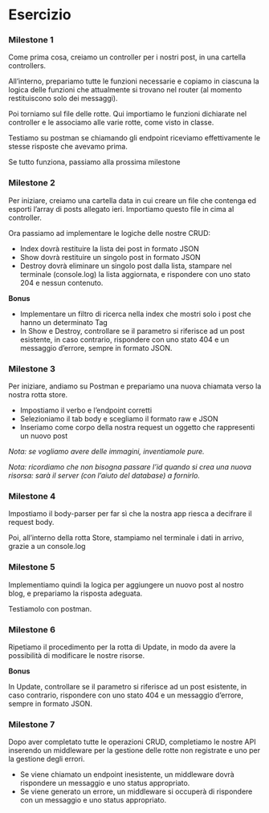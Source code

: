 # Esercizio

### Milestone 1

Come prima cosa, creiamo un controller per i nostri post, in una cartella controllers. 

All’interno, prepariamo tutte le funzioni necessarie e copiamo in ciascuna la logica delle funzioni che attualmente si trovano nel router (al momento restituiscono solo dei messaggi). 

Poi torniamo sul file delle rotte. Qui importiamo le funzioni dichiarate nel controller e le associamo alle varie rotte, come visto in classe.

Testiamo su postman se chiamando gli endpoint riceviamo effettivamente le stesse risposte che avevamo prima. 

Se tutto funziona, passiamo alla prossima milestone

### Milestone 2

Per iniziare, creiamo una cartella data  in cui creare un file che contenga ed esporti l’array di posts allegato ieri.  Importiamo questo file in cima al controller. 

Ora passiamo ad implementare le logiche delle nostre CRUD:

- Index dovrà restituire la lista dei post in formato JSON
- Show dovrà restituire un singolo post in formato JSON
- Destroy dovrà eliminare un singolo post dalla lista, stampare nel terminale (console.log) la lista aggiornata, e rispondere con uno stato 204 e nessun contenuto.

**Bonus**

- Implementare un filtro di ricerca nella index che mostri solo i post che hanno un determinato Tag
- In Show e Destroy, controllare se il parametro si riferisce ad un post esistente, in caso contrario, rispondere con uno stato 404 e un messaggio d’errore, sempre in formato JSON.

### Milestone 3

Per iniziare, andiamo su Postman e prepariamo una nuova chiamata verso la nostra rotta store. 

- Impostiamo il verbo e l’endpoint corretti
- Selezioniamo il tab body e scegliamo il formato raw e JSON
- Inseriamo come corpo della nostra request un oggetto che rappresenti un nuovo post

*Nota: se vogliamo avere delle immagini, inventiamole pure.* 

*Nota: ricordiamo che non bisogna passare l’id quando si crea una nuova risorsa: sarà il server (con l’aiuto del database) a fornirlo.*

### Milestone 4

Impostiamo il body-parser per far sì che la nostra app riesca a decifrare il request body.

Poi, all’interno della rotta Store, stampiamo nel terminale i dati in arrivo, grazie a un console.log 

### Milestone 5

Implementiamo quindi la logica per aggiungere un nuovo post al nostro blog, e prepariamo la risposta adeguata.

Testiamolo con postman.

### Milestone 6

Ripetiamo il procedimento per la rotta di Update, in modo da avere la possibilità di modificare le nostre risorse. 

**Bonus**

In Update, controllare se il parametro si riferisce ad un post esistente, in caso contrario, rispondere con uno stato 404 e un messaggio d’errore, sempre in formato JSON.

### Milestone 7

Dopo aver completato tutte le operazioni CRUD, completiamo le nostre API inserendo un middleware per la gestione delle rotte non registrate e uno per la gestione degli errori.

- Se viene chiamato un endpoint inesistente, un middleware dovrà rispondere un messaggio e uno status appropriato.
- Se viene generato un errore, un middleware si occuperà di rispondere con un messaggio e uno status appropriato.